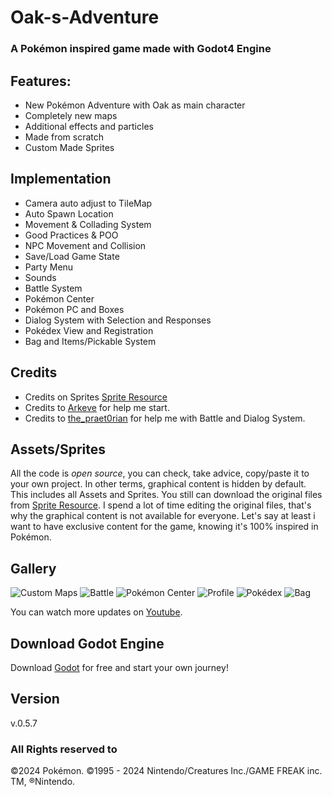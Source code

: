 # Oak-s-Adventure

### A Pokémon inspired game made with Godot4 Engine

## Features:

- New Pokémon Adventure with Oak as main character
- Completely new maps
- Additional effects and particles
- Made from scratch
- Custom Made Sprites

## Implementation

- Camera auto adjust to TileMap
- Auto Spawn Location
- Movement & Collading System
- Good Practices & POO
- NPC Movement and Collision
- Save/Load Game State
- Party Menu
- Sounds
- Battle System
- Pokémon Center
- Pokémon PC and Boxes
- Dialog System with Selection and Responses
- Pokédex View and Registration
- Bag and Items/Pickable System

## Credits

- Credits on Sprites [Sprite Resource](https://www.spriters-resource.com/)
- Credits to [Arkeve](https://www.youtube.com/@Arkeve) for help me start.
- Credits to [the_praet0rian](https://www.youtube.com/@the_praet0rian) for help me with Battle and Dialog System.

## Assets/Sprites

All the code is *open source*, you can check, take advice, copy/paste it to your own project.
In other terms, graphical content is hidden by default. This includes all Assets and Sprites.
You still can download the original files from [Sprite Resource](https://www.spriters-resource.com/).
I spend a lot of time editing the original files, that's why the graphical content is not available for everyone.
Let's say at least i want to have exclusive content for the game, knowing it's 100% inspired in Pokémon.

## Gallery

![Custom Maps](https://i.ibb.co/vqCfCFj/galery1.png "Custom Maps")
![Battle](https://i.ibb.co/cQCjZKB/galery2.png "Pokémon Battle")
![Pokémon Center](https://i.ibb.co/vLxQn1m/galery3.png "Pokémon Boxes")
![Profile](https://i.ibb.co/J2ZyFv4/profile.png "Oak's Profile")
![Pokédex](https://i.ibb.co/3hpr0zv/pokedex.png "Pokédex Screen")
![Bag](https://i.ibb.co/Gc9PR19/bag.png "Bag Screen")

You can watch more updates on [Youtube](https://www.youtube.com/@AllisonCode).

## Download Godot Engine
Download [Godot](https://godotengine.org/) for free and start your own journey!

## Version
v.0.5.7

### All Rights reserved to
&copy;2024 Pokémon. ©1995 - 2024 Nintendo/Creatures Inc./GAME FREAK inc. TM, ®Nintendo.
